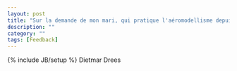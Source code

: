 ```yaml
---
layout: post
title: "Sur la demande de mon mari, qui pratique l'aéromodellisme depuis 40 ans et qui ne parle pas le francais: s'il vous plaît, ralentissez l'élargissement des fonctions un peu, il a beaucoup de modèles et il prend beaucoup de temps pour les programmer tous. Pour autant, un grand compliment à votre team de programmeurs, ils sont épatants! Bien le bonjour du Nürburgring en Allemagne! Diane et Dietmar"
description: ""
category: ""
tags: [Feedback]
---
```

{% include JB/setup %}
Dietmar Drees
